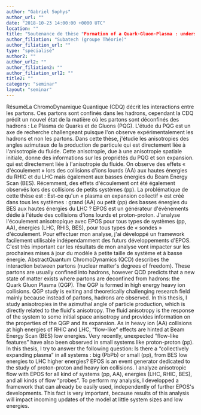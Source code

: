 ```yaml
---
author: "Gabriel Sophys"
author_url: ""
date: "2018-10-23 14:00:00 +0000 UTC"
location: ""
title: "Soutenance de thèse "Formation of a Quark-Gluon-Plasma : understanding the energy and system size dependence""
author_filiation: "Subatech (groupe Théorie)"
author_filiation_url: ""
type: "spécialisé"
author2: ""
author_url2: ""
author_filiation2: ""
author_filiation_url2: ""
title2: ""
category: "seminar" 
layout: "seminar"
---
```

RésuméLa ChromoDynamique Quantique (CDQ) décrit les interactions entre les partons. Ces partons sont confinés dans les hadrons, cependant la CDQ prédit un nouvel état de la matière où les partons sont déconfinés des hadrons : Le Plasma de Quarks et de Gluons (PQG). L'étude du PQG est un axe de recherche challengeant puisque l'on observe expérimentalement les hadrons et non les partons. Dans cette thèse, j'étudie les anisotropies des angles azimutaux de la production de particule qui est directement liée à l'anisotropie du fluide. Cette anisotropie, due à une anisotropie spatiale initiale, donne des informations sur les propriétés du PQG et son expansion. qui est directement liée à l'anisotropie du fluide. On observe des effets « d'écoulement » lors des collisions d'ions lourds (AA) aux hautes énergies du RHIC et du LHC mais également aux basses énergies du Beam Energy Scan (BES). Récemment, des effets d'écoulement ont été également observés lors des collisions de petits systèmes (pp). La problématique de cette thèse est : Est-ce qu'un « plasma en expansion collectif » est créé dans tous les systèmes : grand (AA) ou petit (pp) des basses énergies du BES aux hautes énergies du LHC ? EPOS est un générateur d'évènements dédie à l'étude des collisions d'ions lourds et proton-proton. J'analyse l'écoulement anisotropique avec EPOS pour tous types de systèmes (pp, AA), énergies (LHC, RHIS, BES), pour tous types de « sondes » d'écoulement. Pour effectuer mon analyse, j'ai développé un framework facilement utilisable indépendamment des futurs développements d'EPOS. C'est très important car les résultats de mon analyse vont impacter sur les prochaines mises à jour du modèle à petite taille de système et à basse énergie.  AbstractQuantum ChromoDynamics (QCD) describes the interaction between partons (nuclear matter's degrees of freedom). These partons are usually confined into hadrons, however QCD predicts that a new state of matter exists where partons are deconfined from hadrons: the Quark Gluon Plasma (QGP). The QGP is formed in high energy heavy ion collisions. QGP study is exiting and theoretically challenging research field mainly because instead of partons, hadrons are observed. In this thesis, I study anisotropies in the azimuthal angle of particle production, which is directly related to the fluid's anisotropy. The fluid anisotropy is the response of the system to some initial space anisotropy and provides information on the properties of the QGP and its expansion. As in heavy ion (AA) collisions at high energies of RHIC and LHC, “flow-like” effects are hinted at Beam Energy Scan (BES) low energies. Very recently, unexpected “flow-like features” have also been observed in small systems like proton-proton (pp). In this thesis, I try to answer the following question: Is there a “collectively expanding plasma” in all systems : big (PbPb) or small (pp), from BES low energies to LHC higher energies? EPOS is an event generator dedicated to the study of proton-proton and heavy ion collisions. I analyze anisotropic flow with EPOS for all kind of systems (pp, AA), energies (LHC, RHIC, BES), and all kinds of flow “probes”. To perform my analysis, I developped a framework that can already be easily used, independently of further EPOS's developments. This fact is very important, because results of this analysis will impact incoming updates of the model at little system sizes and low energies. 


